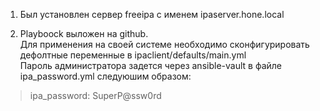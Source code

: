 1. Был установлен сервер freeipa с именем ipaserver.hone.local  

2. Playboock выложен на github.  
Для применения на своей системе необходимо сконфигурировать дефолтные переменные в ipaclient/defaults/main.yml<br>
Пароль администратора задется через ansible-vault в файле ipa_password.yml следуюшим образом:<br>
>ipa_password: SuperP@ssw0rd<br>
